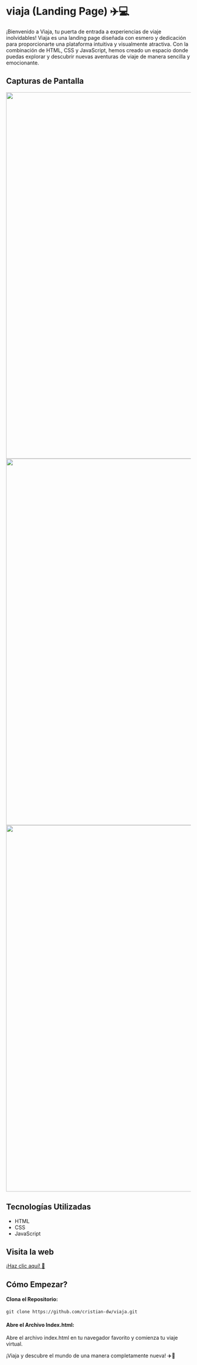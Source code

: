 # viaja (Landing Page) ✈️💻

¡Bienvenido a Viaja, tu puerta de entrada a experiencias de viaje inolvidables!
Viaja es una landing page diseñada con esmero y dedicación para proporcionarte una plataforma intuitiva y visualmente atractiva. Con la combinación de HTML, CSS y JavaScript, hemos creado un espacio donde puedas explorar y descubrir nuevas aventuras de viaje de manera sencilla y emocionante.

## Capturas de Pantalla
<img align="center" width="1000" src="https://github.com/Cristian-DW/layout/blob/main/viajaone.JPG" />
<img align="center" width="1000" src="https://github.com/Cristian-DW/layout/blob/main/viajatwo.JPG" />
<img align="center" width="1000" src="https://github.com/Cristian-DW/layout/blob/main/viajathree.JPG" />

## Tecnologías Utilizadas

- HTML
- CSS
- JavaScript

## Visita la web  

[¡Haz clic aquí! &#128640; ](https://viajaya.netlify.app/)


## Cómo Empezar?
#### Clona el Repositorio:

`
git clone https://github.com/cristian-dw/viaja.git 
`

#### Abre el Archivo Index.html:
Abre el archivo index.html en tu navegador favorito y comienza tu viaje virtual.


¡Viaja y descubre el mundo de una manera completamente nueva! ✈️🌟

